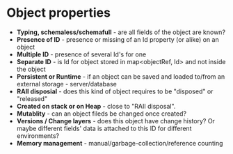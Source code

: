 # Object properties

  - **Typing, schemaless/schemafull** - are all fields of the object are known?
  - **Presence of ID** - presence or missing of an Id property (or alike) on an object
  - **Multiple ID** - presence of several Id's for one
  - **Separate ID** - is Id for object stored in map<objectRef, Id> and not inside the object
  - **Persistent or Runtime** - if an object can be saved and loaded to/from an external storage - server/database
  - **RAII disposial** - does this kind of object requires to be "disposed" or "released"
  - **Created on stack or on Heap** - close to "RAII disposal".
  - **Mutablity** - can an object fileds be changed once created?
  - **Versions / Change layers** - does this object have change history? Or maybe different fields' data is attached to this ID for different environments?
  - **Memory management** - manual/garbage-collection/reference counting
